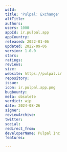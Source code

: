 ```yaml
---
wsId: 
title: 'Pulpal: Exchange'
altTitle: 
authors: 
users: 1000
appId: ir.pulpal.app
appCountry: 
released: 2022-01-06
updated: 2022-09-06
version: 1.0.0
stars: 
ratings: 
reviews: 
size: 
website: https://pulpal.ir
repository: 
issue: 
icon: ir.pulpal.app.png
bugbounty: 
meta: obsolete
verdict: wip
date: 2024-08-26
signer: 
reviewArchive: 
twitter: 
social: 
redirect_from: 
developerName: Pulpal Inc
features: 

---
```


